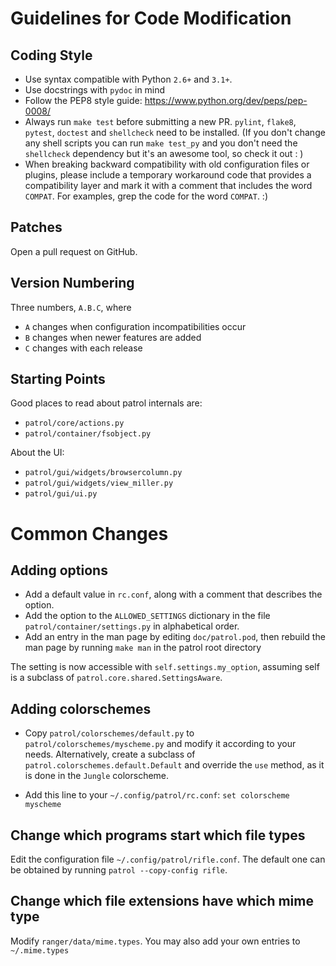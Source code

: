 Guidelines for Code Modification
================================

Coding Style
------------

* Use syntax compatible with Python `2.6+` and `3.1+`.
* Use docstrings with `pydoc` in mind
* Follow the PEP8 style guide: https://www.python.org/dev/peps/pep-0008/
* Always run `make test` before submitting a new PR. `pylint`, `flake8`,
  `pytest`, `doctest` and `shellcheck` need to be installed. (If you don't
  change any shell scripts you can run `make test_py` and you don't need the
  `shellcheck` dependency but it's an awesome tool, so check it out : )
* When breaking backward compatibility with old configuration files or plugins,
  please include a temporary workaround code that provides a compatibility
  layer and mark it with a comment that includes the word `COMPAT`. For
  examples, grep the code for the word `COMPAT`. :)


Patches
-------

Open a pull request on GitHub.

Version Numbering
-----------------

Three numbers, `A.B.C`, where
* `A` changes when configuration incompatibilities occur
* `B` changes when newer features are added
* `C` changes with each release


Starting Points
---------------

Good places to read about patrol internals are:

* `patrol/core/actions.py`
* `patrol/container/fsobject.py`

About the UI:

* `patrol/gui/widgets/browsercolumn.py`
* `patrol/gui/widgets/view_miller.py`
* `patrol/gui/ui.py`


Common Changes
==============

Adding options
--------------

* Add a default value in `rc.conf`, along with a comment that describes the option.
* Add the option to the `ALLOWED_SETTINGS` dictionary in the file
  `patrol/container/settings.py` in alphabetical order.
* Add an entry in the man page by editing `doc/patrol.pod`, then rebuild the man
  page by running `make man` in the patrol root directory

The setting is now accessible with `self.settings.my_option`, assuming self is a
subclass of `patrol.core.shared.SettingsAware`.


Adding colorschemes
-------------------

* Copy `patrol/colorschemes/default.py` to `patrol/colorschemes/myscheme.py`
  and modify it according to your needs. Alternatively, create a subclass of
  `patrol.colorschemes.default.Default` and override the `use` method, as it is
  done in the `Jungle` colorscheme.

* Add this line to your `~/.config/patrol/rc.conf`:
  `set colorscheme myscheme`


Change which programs start which file types
--------------------------------------------

Edit the configuration file `~/.config/patrol/rifle.conf`. The default one can
be obtained by running `patrol --copy-config rifle`.


Change which file extensions have which mime type
-------------------------------------------------

Modify `ranger/data/mime.types`. You may also add your own entries to `~/.mime.types`
